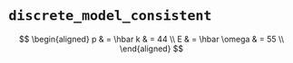 # `discrete_model_consistent`

$$
\begin{aligned}
 p & = \hbar k & = 44 \\ 
 E & = \hbar \omega & = 55 \\ 
\end{aligned}
$$
